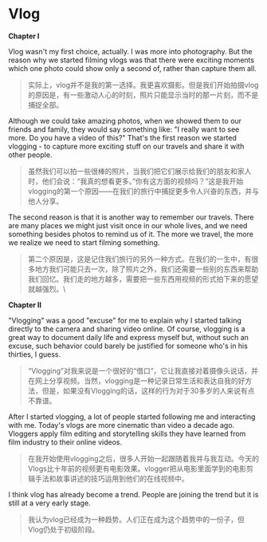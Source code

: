 # Vlog

**Chapter I**

Vlog wasn't my first choice, actually. I was more into photography. But the reason why we started filming vlogs was that there were exciting moments which one photo could show only a second of, rather than capture them all.

> 实际上，vlog并不是我的第一选择。我更喜欢摄影。但是我们开始拍摄vlog的原因是，有一些激动人心的时刻，照片只能显示当时的那一片刻，而不是捕捉全部。

Although we could take amazing photos, when we showed them to our friends and family, they would say something like: "I really want to see more. Do you have a video of this?" That's the first reason we started vlogging - to capture more exciting stuff on our travels and share it with other people.

> 虽然我们可以拍一些很棒的照片，当我们把它们展示给我们的朋友和家人时，他们会说：“我真的想看更多。”你有这方面的视频吗？”这是我开始vlogging的第一个原因——在我们的旅行中捕捉更多令人兴奋的东西，并与他人分享。

The second reason is that it is another way to remember our travels. There are many places we might just visit once in our whole lives, and we need something besides photos to remind us of it. The more we travel, the more we realize we need to start filming something.

> 第二个原因是，这是记住我们旅行的另外一种方式。在我们的一生中，有很多地方我们可能只去一次，除了照片之外，我们还需要一些别的东西来帮助我们回忆。我们走的地方越多，需要把一些东西用视频的形式拍下来的愿望就越强烈。\

**Chapter II**

"Vlogging" was a good "excuse" for me to explain why I started talking directly to the camera and sharing video online. Of course, vlogging is a great way to document daily life and express myself but, without such an excuse, such behavior could barely be justified for someone who's in his thirties, I guess.

> “Vlogging”对我来说是一个很好的“借口”，它让我直接对着摄像头说话，并在网上分享视频。当然，vlogging是一种记录日常生活和表达自我的好方法，但是，如果没有Vlogging的话，这样的行为对于30多岁的人来说有点不靠谱。

After I started vlogging, a lot of people started following me and interacting with me. Today's vlogs are more cinematic than video a decade ago. Vloggers apply film editing and storytelling skills they have learned from film industry to their online videos.

> 在我开始使用vlogging之后，很多人开始一起跟随着我并与我互动。今天的Vlogs比十年前的视频更有电影效果。vlogger把从电影里面学到的电影剪辑手法和故事讲述的技巧运用到他们的在线视频中。

I think vlog has already become a trend. People are joining the trend but it is still at a very early stage.

> 我认为vlog已经成为一种趋势。人们正在成为这个趋势中的一份子，但Vlog仍处于初级阶段。